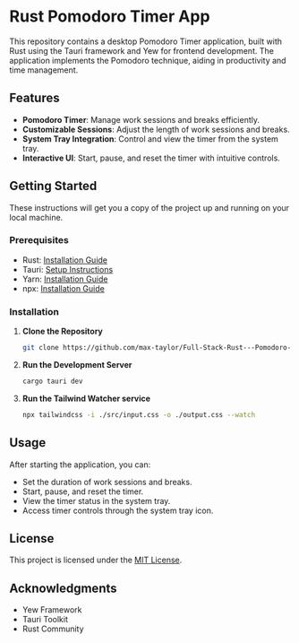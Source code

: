 # Rust Pomodoro Timer App

This repository contains a desktop Pomodoro Timer application, built with Rust using the Tauri framework and Yew for frontend development. The application implements the Pomodoro technique, aiding in productivity and time management.

## Features

- **Pomodoro Timer**: Manage work sessions and breaks efficiently.
- **Customizable Sessions**: Adjust the length of work sessions and breaks.
- **System Tray Integration**: Control and view the timer from the system tray.
- **Interactive UI**: Start, pause, and reset the timer with intuitive controls.

## Getting Started

These instructions will get you a copy of the project up and running on your local machine.

### Prerequisites

- Rust: [Installation Guide](https://www.rust-lang.org/tools/install)
- Tauri: [Setup Instructions](https://tauri.app/v1/guides/getting-started/prerequisites)
- Yarn: [Installation Guide](https://classic.yarnpkg.com/lang/en/docs/install/)
- npx: [Installation Guide](https://www.npmjs.com/package/npx)

### Installation

1. **Clone the Repository**

   ```bash
   git clone https://github.com/max-taylor/Full-Stack-Rust---Pomodoro-Desktop-App.git
   ```

2. **Run the Development Server**

   ```bash
   cargo tauri dev
   ```

3. **Run the Tailwind Watcher service**

   ```bash
   npx tailwindcss -i ./src/input.css -o ./output.css --watch
   ```

## Usage

After starting the application, you can:

- Set the duration of work sessions and breaks.
- Start, pause, and reset the timer.
- View the timer status in the system tray.
- Access timer controls through the system tray icon.

## License

This project is licensed under the [MIT License](LICENSE).

## Acknowledgments

- Yew Framework
- Tauri Toolkit
- Rust Community
